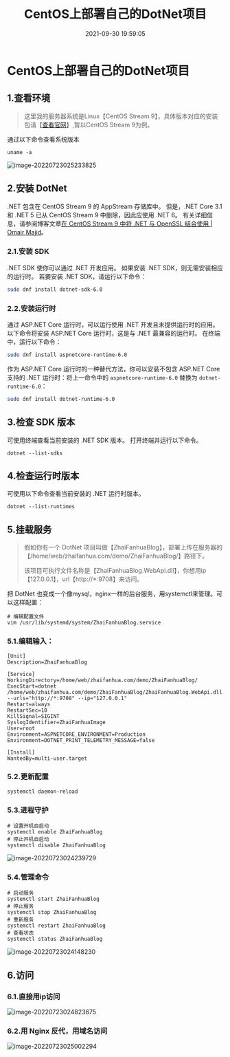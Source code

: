 ﻿---
title: CentOS上部署自己的DotNet项目
date: 2021-09-30 19:59:05
updated: 2022-07-23 02:50:05
description: CentOS上部署自己的DotNet项目
keywords: CentOS,DotNet
cover: https://cdn.zhaifanhua.com/blog/img/202207230253805.png
top_img: https://cdn.zhaifanhua.com/blog/img/202207230253805.png
tags:
  - DotNet
  - CentOS
  - 服务器
categories:
  - 教程
---





# CentOS上部署自己的DotNet项目

## 1.查看环境

> 这里我的服务器系统是Linux【CentOS Stream 9】，具体版本对应的安装包请【[查看官网](https://docs.microsoft.com/zh-cn/dotnet/core/install)】,暂以CentOS Stream 9为例。

通过以下命令查看系统版本

```
uname -a 
```

![image-20220723025233825](https://cdn.zhaifanhua.com/blog/img/202207230253803.png)

## 2.安装 DotNet

.NET 包含在 CentOS Stream 9 的 AppStream 存储库中。 但是，.NET Core 3.1 和 .NET 5 已从 CentOS Stream 9 中删除，因此应使用 .NET 6。 有关详细信息，请参阅博客文章[在 CentOS Stream 9 中将 .NET 与 OpenSSL 结合使用 | Omair Majid](https://omairmajid.com/posts/2021-08-25-using-.net-in-centos-stream-9/)。

### 2.1.安装 SDK

.NET SDK 使你可以通过 .NET 开发应用。 如果安装 .NET SDK，则无需安装相应的运行时。 若要安装 .NET SDK，请运行以下命令：

```bash
sudo dnf install dotnet-sdk-6.0
```

### 2.2.安装运行时

通过 ASP.NET Core 运行时，可以运行使用 .NET 开发且未提供运行时的应用。 以下命令将安装 ASP.NET Core 运行时，这是与 .NET 最兼容的运行时。 在终端中，运行以下命令：

```bash
sudo dnf install aspnetcore-runtime-6.0
```

作为 ASP.NET Core 运行时的一种替代方法，你可以安装不包含 ASP.NET Core 支持的 .NET 运行时：将上一命令中的 `aspnetcore-runtime-6.0` 替换为 `dotnet-runtime-6.0`：

```bash
sudo dnf install dotnet-runtime-6.0
```

## 3.检查 SDK 版本

可使用终端查看当前安装的 .NET SDK 版本。 打开终端并运行以下命令。

```dotnetcli
dotnet --list-sdks
```

## 4.检查运行时版本

可使用以下命令查看当前安装的 .NET 运行时版本。

```dotnetcli
dotnet --list-runtimes
```

## 5.挂载服务

> 假如你有一个 DotNet 项目叫做【ZhaiFanhuaBlog】，部署上传在服务器的【/home/web/zhaifanhua.com/demo/ZhaiFanhuaBlog/】路径下。
>
> 该项目可执行文件名称是【ZhaiFanhuaBlog.WebApi.dll】，你想用ip【127.0.0.1】，url【http://*:9708】来访问。

把 DotNet 也变成一个像mysql，nginx一样的后台服务，用systemctl来管理。可以这样配置：

```
# 编辑配置文件
vim /usr/lib/systemd/system/ZhaiFanhuaBlog.service
```

### 5.1.编辑输入：

```
[Unit]
Description=ZhaiFanhuaBlog

[Service]
WorkingDirectory=/home/web/zhaifanhua.com/demo/ZhaiFanhuaBlog/
ExecStart=dotnet /home/web/zhaifanhua.com/demo/ZhaiFanhuaBlog/ZhaiFanhuaBlog.WebApi.dll --urls="http://*:9708" --ip="127.0.0.1"
Restart=always
RestartSec=10
KillSignal=SIGINT
SyslogIdentifier=ZhaiFanhuaImage
User=root
Environment=ASPNETCORE_ENVIRONMENT=Production
Environment=DOTNET_PRINT_TELEMETRY_MESSAGE=false

[Install]
WantedBy=multi-user.target
```

### 5.2.更新配置

```
systemctl daemon-reload
```

### 5.3.进程守护

```
# 设置开机自启动
systemctl enable ZhaiFanhuaBlog
# 停止开机自启动
systemctl disable ZhaiFanhuaBlog
```

![image-20220723024239729](https://cdn.zhaifanhua.com/blog/img/202207230253804.png)

### 5.4.管理命令

```
# 启动服务
systemctl start ZhaiFanhuaBlog
# 停止服务
systemctl stop ZhaiFanhuaBlog
# 重新服务
systemctl restart ZhaiFanhuaBlog
# 查看状态
systemctl status ZhaiFanhuaBlog
```

 ![image-20220723024148230](https://cdn.zhaifanhua.com/blog/img/202207230253805.png)

## 6.访问

### 6.1.直接用ip访问

![image-20220723024823675](https://cdn.zhaifanhua.com/blog/img/202207230253807.png)

### 6.2.用 Nginx 反代，用域名访问

![image-20220723025002294](https://cdn.zhaifanhua.com/blog/img/202207230253808.png)
